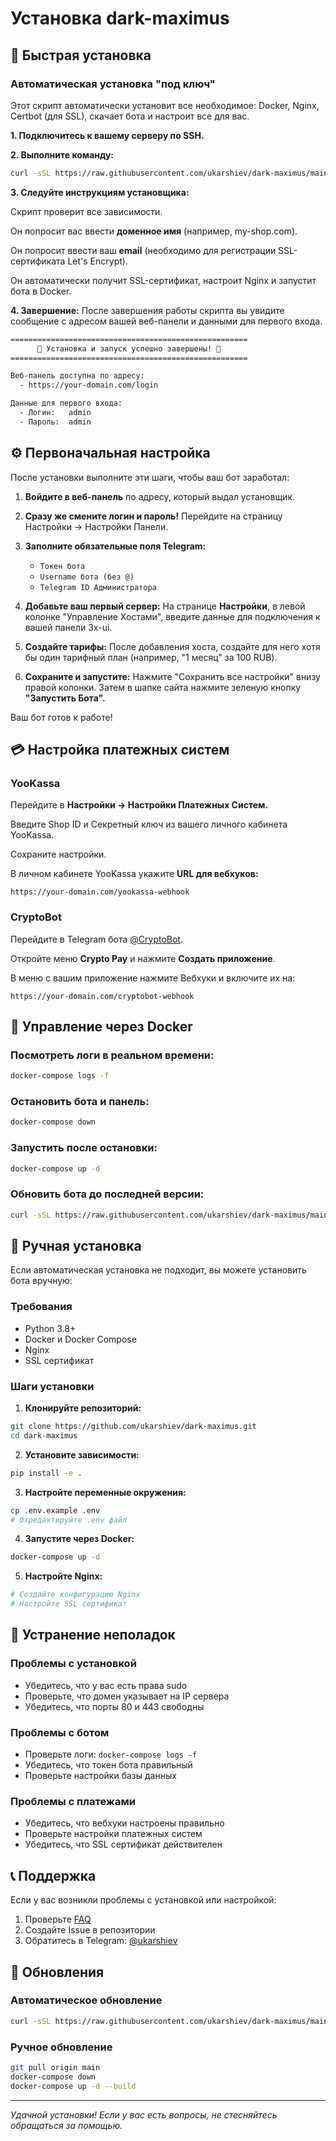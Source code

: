 # Установка dark-maximus

## 🚀 Быстрая установка

### Автоматическая установка "под ключ"

Этот скрипт автоматически установит все необходимое: Docker, Nginx, Certbot (для SSL), скачает бота и настроит все для вас.

**1. Подключитесь к вашему серверу по SSH.**

**2. Выполните команду:**

```bash
curl -sSL https://raw.githubusercontent.com/ukarshiev/dark-maximus/main/install.sh | sudo bash
```

**3. Следуйте инструкциям установщика:**

Скрипт проверит все зависимости.

Он попросит вас ввести **доменное имя** (например, my-shop.com).

Он попросит ввести ваш **email** (необходимо для регистрации SSL-сертификата Let's Encrypt).

Он автоматически получит SSL-сертификат, настроит Nginx и запустит бота в Docker.

**4. Завершение:**
После завершения работы скрипта вы увидите сообщение с адресом вашей веб-панели и данными для первого входа.

```bash
=====================================================
      🎉 Установка и запуск успешно завершены! 🎉
=====================================================

Веб-панель доступна по адресу:
  - https://your-domain.com/login

Данные для первого входа:
  - Логин:   admin
  - Пароль:  admin
```

## ⚙️ Первоначальная настройка

После установки выполните эти шаги, чтобы ваш бот заработал:

1. **Войдите в веб-панель** по адресу, который выдал установщик.

2. **Сразу же смените логин и пароль!** Перейдите на страницу Настройки -> Настройки Панели.

3. **Заполните обязательные поля Telegram:**
   - `Токен бота`
   - `Username бота (без @)`
   - `Telegram ID Администратора`

4. **Добавьте ваш первый сервер:** На странице **Настройки**, в левой колонке "Управление Хостами", введите данные для подключения к вашей панели 3x-ui.

5. **Создайте тарифы:** После добавления хоста, создайте для него хотя бы один тарифный план (например, "1 месяц" за 100 RUB).

6. **Сохраните и запустите:** Нажмите "Сохранить все настройки" внизу правой колонки. Затем в шапке сайта нажмите зеленую кнопку **"Запустить Бота".**

Ваш бот готов к работе!

## 💳 Настройка платежных систем

### YooKassa

Перейдите в **Настройки -> Настройки Платежных Систем.**

Введите Shop ID и Секретный ключ из вашего личного кабинета YooKassa.

Сохраните настройки.

В личном кабинете YooKassa укажите **URL для вебхуков:**
```
https://your-domain.com/yookassa-webhook
```

### CryptoBot

Перейдите в Telegram бота [@CryptoBot](https://t.me/CryptoBot).

Откройте меню **Crypto Pay** и нажмите **Создать приложение**.

В меню с вашим приложение нажмите Вебхуки и включите их на:
```
https://your-domain.com/cryptobot-webhook
```

## 🐳 Управление через Docker

### Посмотреть логи в реальном времени:
```bash
docker-compose logs -f
```

### Остановить бота и панель:
```bash
docker-compose down
```

### Запустить после остановки:
```bash
docker-compose up -d
```

### Обновить бота до последней версии:
```bash
curl -sSL https://raw.githubusercontent.com/ukarshiev/dark-maximus/main/install.sh | sudo bash
```

## 🔧 Ручная установка

Если автоматическая установка не подходит, вы можете установить бота вручную:

### Требования
- Python 3.8+
- Docker и Docker Compose
- Nginx
- SSL сертификат

### Шаги установки

1. **Клонируйте репозиторий:**
```bash
git clone https://github.com/ukarshiev/dark-maximus.git
cd dark-maximus
```

2. **Установите зависимости:**
```bash
pip install -e .
```

3. **Настройте переменные окружения:**
```bash
cp .env.example .env
# Отредактируйте .env файл
```

4. **Запустите через Docker:**
```bash
docker-compose up -d
```

5. **Настройте Nginx:**
```bash
# Создайте конфигурацию Nginx
# Настройте SSL сертификат
```

## 🚨 Устранение неполадок

### Проблемы с установкой
- Убедитесь, что у вас есть права sudo
- Проверьте, что домен указывает на IP сервера
- Убедитесь, что порты 80 и 443 свободны

### Проблемы с ботом
- Проверьте логи: `docker-compose logs -f`
- Убедитесь, что токен бота правильный
- Проверьте настройки базы данных

### Проблемы с платежами
- Убедитесь, что вебхуки настроены правильно
- Проверьте настройки платежных систем
- Убедитесь, что SSL сертификат действителен

## 📞 Поддержка

Если у вас возникли проблемы с установкой или настройкой:

1. Проверьте [FAQ](FAQ.md)
2. Создайте Issue в репозитории
3. Обратитесь в Telegram: [@ukarshiev](https://t.me/ukarshiev)

## 🔄 Обновления

### Автоматическое обновление
```bash
curl -sSL https://raw.githubusercontent.com/ukarshiev/dark-maximus/main/install.sh | sudo bash
```

### Ручное обновление
```bash
git pull origin main
docker-compose down
docker-compose up -d --build
```

---

*Удачной установки! Если у вас есть вопросы, не стесняйтесь обращаться за помощью.*
